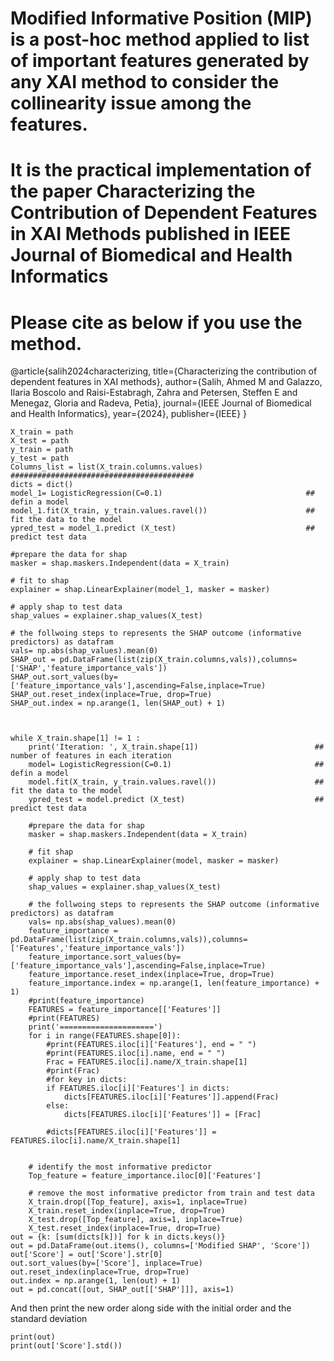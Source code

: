 #  Modified Informative Position (MIP) is a post-hoc method applied to list of important features generated by any XAI method to consider the collinearity issue among the features.
# It is the practical implementation of the paper **Characterizing the Contribution of Dependent Features in XAI Methods** published in **IEEE Journal of Biomedical and Health Informatics**
# Please cite as below if you use the method.
@article{salih2024characterizing, 
title={Characterizing the contribution of dependent features in XAI methods},
author={Salih, Ahmed M and Galazzo, Ilaria Boscolo and Raisi-Estabragh, Zahra and Petersen, Steffen E and Menegaz, Gloria and Radeva, Petia},
journal={IEEE Journal of Biomedical and Health Informatics},
year={2024},
publisher={IEEE}
}

```
X_train = path
X_test = path
y_train = path
y_test = path
Columns_list = list(X_train.columns.values)
#########################################
dicts = dict()
model_1= LogisticRegression(C=0.1)                                ## defin a model
model_1.fit(X_train, y_train.values.ravel())                      ## fit the data to the model
ypred_test = model_1.predict (X_test)                             ## predict test data
    
#prepare the data for shap
masker = shap.maskers.Independent(data = X_train)
    
# fit to shap
explainer = shap.LinearExplainer(model_1, masker = masker)
    
# apply shap to test data
shap_values = explainer.shap_values(X_test)
    
# the follwoing steps to represents the SHAP outcome (informative predictors) as datafram
vals= np.abs(shap_values).mean(0)
SHAP_out = pd.DataFrame(list(zip(X_train.columns,vals)),columns=['SHAP','feature_importance_vals'])
SHAP_out.sort_values(by=['feature_importance_vals'],ascending=False,inplace=True)
SHAP_out.reset_index(inplace=True, drop=True)
SHAP_out.index = np.arange(1, len(SHAP_out) + 1)


    
while X_train.shape[1] != 1 :
    print('Iteration: ', X_train.shape[1])                          ## number of features in each iteration
    model= LogisticRegression(C=0.1)                                ## defin a model
    model.fit(X_train, y_train.values.ravel())                      ## fit the data to the model
    ypred_test = model.predict (X_test)                             ## predict test data
    
    #prepare the data for shap
    masker = shap.maskers.Independent(data = X_train)
    
    # fit shap
    explainer = shap.LinearExplainer(model, masker = masker)
    
    # apply shap to test data
    shap_values = explainer.shap_values(X_test)
    
    # the follwoing steps to represents the SHAP outcome (informative predictors) as datafram
    vals= np.abs(shap_values).mean(0)
    feature_importance = pd.DataFrame(list(zip(X_train.columns,vals)),columns=['Features','feature_importance_vals'])
    feature_importance.sort_values(by=['feature_importance_vals'],ascending=False,inplace=True)
    feature_importance.reset_index(inplace=True, drop=True)
    feature_importance.index = np.arange(1, len(feature_importance) + 1)
    #print(feature_importance)
    FEATURES = feature_importance[['Features']]
    #print(FEATURES)
    print('=====================')
    for i in range(FEATURES.shape[0]):
        #print(FEATURES.iloc[i]['Features'], end = " ")
        #print(FEATURES.iloc[i].name, end = " ")
        Frac = FEATURES.iloc[i].name/X_train.shape[1]
        #print(Frac)
        #for key in dicts:
        if FEATURES.iloc[i]['Features'] in dicts:
            dicts[FEATURES.iloc[i]['Features']].append(Frac)
        else:
            dicts[FEATURES.iloc[i]['Features']] = [Frac]
        
        #dicts[FEATURES.iloc[i]['Features']] = FEATURES.iloc[i].name/X_train.shape[1]
    
    
    # identify the most informative predictor
    Top_feature = feature_importance.iloc[0]['Features']
    
    # remove the most informative predictor from train and test data
    X_train.drop([Top_feature], axis=1, inplace=True)
    X_train.reset_index(inplace=True, drop=True)
    X_test.drop([Top_feature], axis=1, inplace=True)
    X_test.reset_index(inplace=True, drop=True)
out = {k: [sum(dicts[k])] for k in dicts.keys()}
out = pd.DataFrame(out.items(), columns=['Modified SHAP', 'Score'])
out['Score'] = out['Score'].str[0]
out.sort_values(by=['Score'], inplace=True)
out.reset_index(inplace=True, drop=True)
out.index = np.arange(1, len(out) + 1)
out = pd.concat([out, SHAP_out[['SHAP']]], axis=1)
```
And then print the new order along side with the initial order and the standard deviation

```
print(out)
print(out['Score'].std())
```
